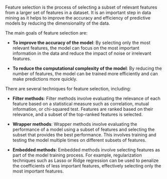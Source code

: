 Feature selection is the process of selecting a subset of relevant features from a larger set of features in a dataset. It is an important step in data mining as it helps to improve the accuracy and efficiency of predictive models by reducing the dimensionality of the data.

The main goals of feature selection are:

-   **To improve the accuracy of the model**: By selecting only the most relevant features, the model can focus on the most important information in the data and reduce the impact of noise or irrelevant features.
    
-   **To reduce the computational complexity of the model**: By reducing the number of features, the model can be trained more efficiently and can make predictions more quickly.
    

There are several techniques for feature selection, including:

-   **Filter methods**: Filter methods involve evaluating the relevance of each feature based on a statistical measure such as correlation, mutual information, or chi-squared test. Features are ranked based on their relevance, and a subset of the top-ranked features is selected.
    
-   **Wrapper methods**: Wrapper methods involve evaluating the performance of a model using a subset of features and selecting the subset that provides the best performance. This involves training and testing the model multiple times on different subsets of features.
    
-   **Embedded methods**: Embedded methods involve selecting features as part of the model training process. For example, regularization techniques such as Lasso or Ridge regression can be used to penalize the coefficients of less important features, effectively selecting only the most important features.